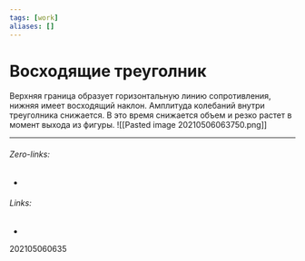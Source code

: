 ```yaml
---
tags: [work]
aliases: []
---
```

# Восходящие треуголник
Верхняя граница образует горизонтальную линию сопротивления, нижняя имеет восходящий наклон. Амплитуда колебаний внутри треуголника снижается. В это время снижается объем и резко растет  в момент выхода из фигуры.
![[Pasted image 20210506063750.png]]
___
###### Zero-links:
- 
###### Links:
-

202105060635